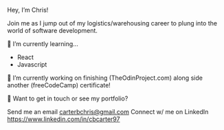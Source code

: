Hey, I’m Chris!

Join me as I jump out of my logistics/warehousing career to plung into the world of software development.

🌱 I’m currently learning...

   - React
   - Javascript

🔭 I’m currently working on finishing (TheOdinProject.com) along side another (freeCodeCamp) certificate!

🚀 Want to get in touch or see my portfolio?

Send me an email carterbchris@gmail.com
Connect w/ me on LinkedIn https://www.linkedin.com/in/cbcarter97
